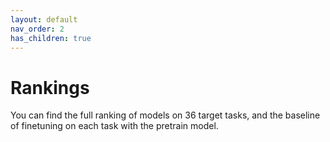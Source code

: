 ```yaml
---
layout: default
nav_order: 2
has_children: true
---
```


# Rankings

You can find the full ranking of models on 36 target tasks, and the baseline of finetuning on each task with the pretrain model.
